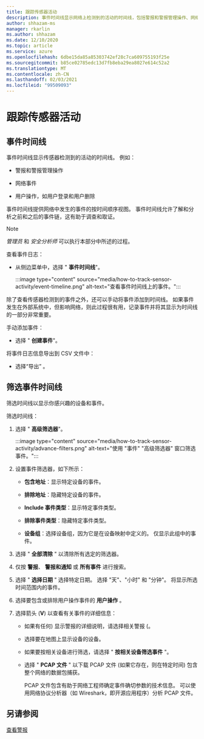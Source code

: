 ```yaml
---
title: 跟踪传感器活动
description: 事件时间线显示网络上检测到的活动的时间线，包括警报和警报管理操作、网络事件和用户操作（如用户登录和用户删除）。
author: shhazam-ms
manager: rkarlin
ms.author: shhazam
ms.date: 12/10/2020
ms.topic: article
ms.service: azure
ms.openlocfilehash: 6dbe15da85a85303742ef28c7ca609755193f25e
ms.sourcegitcommit: b85ce02785edc13d7fb8eba29ea8027e614c52a2
ms.translationtype: MT
ms.contentlocale: zh-CN
ms.lasthandoff: 02/03/2021
ms.locfileid: "99509093"
---
```

# <a name="track-sensor-activity"></a>跟踪传感器活动

## <a name="event-timeline"></a>事件时间线

事件时间线显示传感器检测到的活动的时间线。 例如：

  - 警报和警报管理操作

  - 网络事件

  - 用户操作，如用户登录和用户删除

事件时间线提供网络中发生的事件的按时间顺序视图。 事件时间线允许了解和分析之前和之后的事件链，这有助于调查和取证。

> [!NOTE]
> *管理员* 和 *安全分析师* 可以执行本部分中所述的过程。

查看事件日志：

- 从侧边菜单中，选择 " **事件时间线**"。

   :::image type="content" source="media/how-to-track-sensor-activity/event-timeline.png" alt-text="查看事件时间线上的事件。":::

除了查看传感器检测到的事件之外，还可以手动将事件添加到时间线。 如果事件发生在外部系统中，但影响网络，则此过程很有用，记录事件并将其显示为时间线的一部分非常重要。

手动添加事件：

- 选择 " **创建事件**"。

将事件日志信息导出到 CSV 文件中：

- 选择“导出”  。

## <a name="filter-the-event-timeline"></a>筛选事件时间线

筛选时间线以显示你感兴趣的设备和事件。

筛选时间线：

1. 选择 " **高级筛选器**"。

   :::image type="content" source="media/how-to-track-sensor-activity/advance-filters.png" alt-text="使用 &quot;事件&quot; &quot;高级筛选器&quot; 窗口筛选事件。":::

2. 设置事件筛选器，如下所示：

   - **包含地址**：显示特定设备的事件。

   - **排除地址**：隐藏特定设备的事件。

   - **Include 事件类型**：显示特定事件类型。

   - **排除事件类型**：隐藏特定事件类型。

   - **设备组**：选择设备组，因为它是在设备映射中定义的。 仅显示此组中的事件。

3. 选择 " **全部清除** " 以清除所有选定的筛选器。

4. 仅按 **警报**、 **警报和通知** 或 **所有事件** 进行搜索。

5. 选择 " **选择日期** " 选择特定日期。 选择 "天"、"小时" 和 "分钟"。 将显示所选时间范围内的事件。

6.  选择要包含或排除用户操作事件的 **用户操作** 。

7.  选择箭头 (**V**) 以查看有关事件的详细信息：

    - 如果有任何) 显示警报的详细说明，请选择相关警报 (。

    - 选择要在地图上显示设备的设备。

    - 如果要按相关设备进行筛选，请选择 " **按相关设备筛选事件** "。

    - 选择 " **PCAP 文件** " 以下载 PCAP 文件 (如果它存在，则在特定时间) 包含整个网络的数据包捕获。 
    
      PCAP 文件包含有助于网络工程师确定事件确切参数的技术信息。 可以使用网络协议分析器（如 Wireshark，即开源应用程序）分析 PCAP 文件。

## <a name="see-also"></a>另请参阅

[查看警报](how-to-view-alerts.md)
